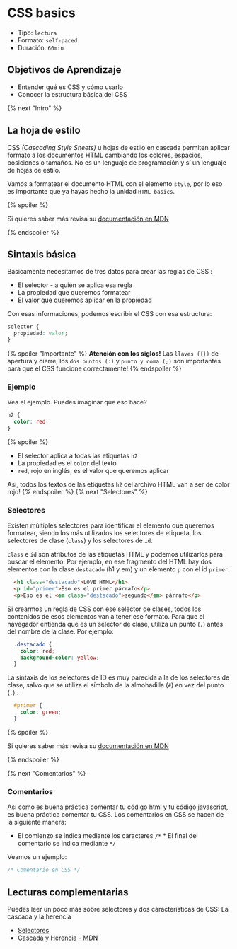 # CSS basics

- Tipo: `lectura`
- Formato: `self-paced`
- Duración: `60min`

## Objetivos de Aprendizaje

- Entender qué es CSS y cómo usarlo
- Conocer la estructura básica del CSS

{% next "Intro" %}

## La hoja de estilo

CSS _(Cascading Style Sheets)_ u hojas de estilo en cascada permiten aplicar
formato a los documentos HTML cambiando los colores, espacios, posiciones o tamaños.
No es un lenguaje de programación y sí un lenguaje de hojas de estilo.

Vamos a formatear el documento HTML con el elemento `style`, por lo eso es importante
que ya hayas hecho la unidad `HTML basics`.

{% spoiler %}

Si quieres saber más revisa su [documentación en MDN](https://developer.mozilla.org/es/docs/Web/CSS)

{% endspoiler %}

## Sintaxis básica

Básicamente necesitamos de tres datos para crear las reglas de CSS :

- El selector - a quién se aplica esa regla
- La propiedad que queremos formatear
- El valor que queremos aplicar en la propiedad

Con esas informaciones, podemos escribir el CSS con esa estructura:

```css
selector {
  propiedad: valor;
}
```

{% spoiler "Importante" %}
**Atención con los siglos!**
Las `llaves ({})` de apertura y cierre, los `dos puntos (:)` y `punto y coma (;)`
son importantes para que el CSS funcione correctamente!
{% endspoiler %}

### Ejemplo

Vea el ejemplo. Puedes imaginar que eso hace?

```css
h2 {
  color: red;
}
```

{% spoiler %}

- El selector aplica a todas las etiquetas `h2`
- La propiedad es el `color` del texto
- `red`, rojo en inglés, es el valor que queremos aplicar

Así, todos los textos de las etiquetas `h2` del archivo HTML van a ser de color rojo!
{% endspoiler %}
{% next "Selectores" %}

### Selectores

Existen múltiples selectores para identificar el elemento que queremos formatear,
siendo los más utilizados los selectores de etiqueta, los selectores de clase (`class`) y los selectores de `id`.

`class` e `id` son atributos de las etiquetas HTML y podemos utilizarlos para buscar el elemento.
Por ejemplo, en ese fragmento del HTML hay dos elementos con la clase `destacado` (h1 y em)
y un elemento `p` con el id `primer`.

```html
  <h1 class="destacado">LOVE HTML</h1>
  <p id="primer">Eso es el primer párrafo</p>
  <p>Eso es el <em class="destacado">segundo</em> párrafo</p>
```

Si crearmos un regla de CSS con ese selector de clases, todos los contenidos de esos elementos
van a tener ese formato. Para que el navegador entienda que es un selector de clase,
utiliza un punto (`.`) antes del nombre de la clase. Por ejemplo:

```css
  .destacado {
    color: red;
    background-color: yellow;
  }
```

La sintaxis de los selectores de ID es muy parecida a la de los selectores de clase,
salvo que se utiliza el símbolo de la almohadilla (`#`) en vez del punto (`.`) :

```css
  #primer {
    color: green;
  }
```

{% spoiler %}

Si quieres saber más revisa su [documentación en MDN](https://developer.mozilla.org/es/docs/Learn/CSS/Building_blocks/Selectors/Type_Class_and_ID_Selectors)

{% endspoiler %}

{% next "Comentarios" %}

### Comentarios

Así como es buena práctica comentar tu código html y tu código javascript, es buena
práctica comentar tu CSS. Los comentarios en CSS se hacen de la siguiente manera:

- El comienzo se indica mediante los caracteres `/*` * El final del comentario
  se indica mediante `*/`

Veamos un ejemplo:

```css
/* Comentario en CSS */
```

## Lecturas complementarias

Puedes leer un poco más sobre selectores y dos características de CSS: La cascada y la herencia

- [Selectores](https://developer.mozilla.org/es/docs/Web/CSS/CSS_Selectors)
- [Cascada y Herencia - MDN](https://developer.mozilla.org/es/docs/Learn/CSS/Introduction_to_CSS/Cascada_y_herencia)
